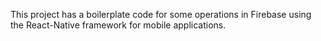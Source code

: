 This project has a boilerplate code for some operations in Firebase using the React-Native framework for mobile applications.

